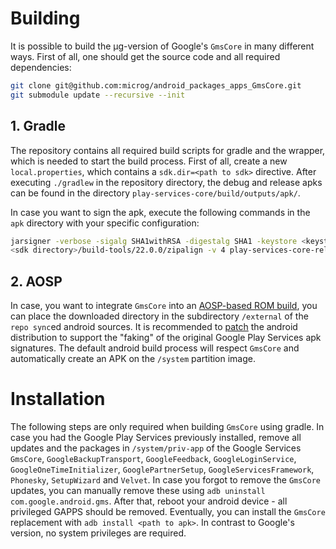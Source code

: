 # Building

It is possible to build the µg-version of Google's `GmsCore` in many different ways. First of all, one should get the source code and all required dependencies:

```bash
git clone git@github.com:microg/android_packages_apps_GmsCore.git
git submodule update --recursive --init
```

## 1. Gradle
The repository contains all required build scripts for gradle and the wrapper, which is needed to start the build process. First of all, create a new `local.properties`, which contains a `sdk.dir=<path to sdk>` directive. After executing `./gradlew` in the repository directory, the debug and release apks can be found in the directory `play-services-core/build/outputs/apk/`.

In case you want to sign the apk, execute the following commands in the `apk` directory with your specific configuration:
```bash
jarsigner -verbose -sigalg SHA1withRSA -digestalg SHA1 -keystore <keystore> play-services-core-release-unsigned.apk <key name>
<sdk directory>/build-tools/22.0.0/zipalign -v 4 play-services-core-release-unsigned.apk play-services-core-release.apk
```

## 2. AOSP
In case, you want to integrate `GmsCore` into an [AOSP-based ROM build](https://source.android.com/source/initializing.html), you can place the downloaded directory in the subdirectory `/external` of the `repo sync`ed android sources. It is recommended to [patch](https://raw.githubusercontent.com/microg/android_packages_apps_GmsCore/master/android_frameworks_base%2BFAKE_PACKAGE_SIGNATURE.patch) the android distribution to support the "faking" of the original Google Play Services apk signatures. The default android build process will respect `GmsCore` and automatically create an APK on the `/system` partition image.

# Installation

The following steps are only required when building `GmsCore` using gradle. In case you had the Google Play Services previously installed, remove all updates and the packages in `/system/priv-app` of the Google Services `GmsCore`, `GoogleBackupTransport`, `GoogleFeedback`, `GoogleLoginService`, `GoogleOneTimeInitializer`, `GooglePartnerSetup`, `GoogleServicesFramework`, `Phonesky`, `SetupWizard` and `Velvet`. In case you forgot to remove the `GmsCore` updates, you can manually remove these using `adb uninstall com.google.android.gms`. After that, reboot your android device - all privileged GAPPS should be removed. Eventually, you can install the `GmsCore` replacement with `adb install <path to apk>`. In contrast to Google's version, no system privileges are required.
